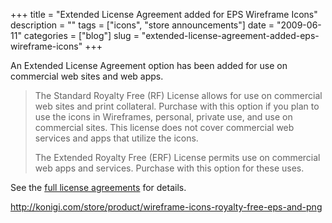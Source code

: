 +++
title = "Extended License Agreement added for EPS Wireframe Icons"
description = ""
tags = ["icons", "store announcements"]
date = "2009-06-11"
categories = ["blog"]
slug = "extended-license-agreement-added-eps-wireframe-icons"
+++



<p>An Extended License Agreement option has been added for use on commercial web sites and web apps. </p>
<blockquote><p>The Standard Royalty Free (RF) License allows for use on commercial web sites and print collateral. Purchase with this option if you plan to use the icons in Wireframes, personal, private use, and use on commercial sites. This license does not cover commercial web services and apps that utilize the icons.</p>
<p>The Extended Royalty Free (ERF) License permits use on commercial web apps and services. Purchase with this option for these uses.</p></blockquote>
<p>See the <a href="http://shop.konigi.com/collections/icons/products/wireframe-icons?q=store/product/wireframe-icons-royalty-free-eps-and-png">full license agreements</a> for details.</p>
    
  <a href="http://shop.konigi.com/collections/icons/products/wireframe-icons?q=store/product/wireframe-icons-royalty-free-eps-and-png">http://konigi.com/store/product/wireframe-icons-royalty-free-eps-and-png</a>
